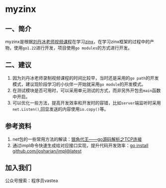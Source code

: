 # myzinx

## 一、简介

myzinx是根据[刘丹冰老师视频课程](https://www.bilibili.com/video/av71067087/)在学习[zinx](https://github.com/aceld/zinx)，在学习zinx框架的过程中的产物，使用`go1.22`进行开发，项目使用`go modules`的方式进行开发。

## 二、建议

1. 因为刘丹冰老师录制视频课程的时间比较早，当时还是采用的`go path`的开发模式，建议现阶段学习的小伙伴一开始就采用`go module`的开发模式。
2. 在测试模块是否可用时，可以采用单元测试的方式，而非另外开包去`main`函数中开启。
3. 可以优化一些方法，提高开发效率和开发时的容错，比如`server`端监听时采用`net.Listen()`,回显发送的内容使用`io.copy()`等。

## 参考资料

1. net包的一些常用方法的解读：[银角代王——go源码解析之TCP连接](https://www.jianshu.com/p/8e41a7aa5f07)
2. 通过impl命令快速生成给对应接口实现，提升代码开发效率：[go install github.com/josharian/impl@latest](https://github.com/josharian/impl)

## 加入我们

公众号搜索：程序员vastea
